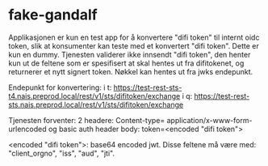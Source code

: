 # fake-gandalf
Applikasjonen er kun en test app for å konvertere "difi token" til internt oidc token, slik at konsumenter kan teste med et konvertert "difi token". 
Dette er kun en dummy. 
Tjenesten validerer ikke innsendt "difi token", den henter kun ut de feltene som er spesifisert at skal hentes ut fra difitokenet, og returnerer et nytt signert token.
Nøkkel kan hentes ut fra jwks endepunkt.

Endepunkt for konvertering:
i t: https://test-rest-sts-t4.nais.preprod.local/rest/v1/sts/difitoken/exchange
i q: https://test-rest-sts.nais.preprod.local/rest/v1/sts/difitoken/exchange

Tjenesten forventer:
2 headere: Content-type= application/x-www-form-urlencoded og basic auth header
body: token=<encoded "difi token">

<encoded "difi token">: base64 encoded jwt. Disse feltene må være med: "client_orgno", "iss", "aud", "jti".